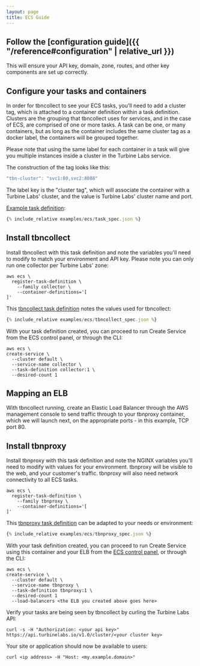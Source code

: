 ```yaml
---
layout: page
title: ECS Guide
---
```


[//]: # ( Copyright 2017 Turbine Labs, Inc.                                   )
[//]: # ( you may not use this file except in compliance with the License.    )
[//]: # ( You may obtain a copy of the License at                             )
[//]: # (                                                                     )
[//]: # (     http://www.apache.org/licenses/LICENSE-2.0                      )
[//]: # (                                                                     )
[//]: # ( Unless required by applicable law or agreed to in writing, software )
[//]: # ( distributed under the License is distributed on an "AS IS" BASIS,   )
[//]: # ( WITHOUT WARRANTIES OR CONDITIONS OF ANY KIND, either express or     )
[//]: # ( implied. See the License for the specific language governing        )
[//]: # ( permissions and limitations under the License.                      )

[//]: # (Integrating Houston with ECS)

## Follow the [configuration guide]({{ "/reference#configuration" | relative_url }})
This will ensure your API key, domain, zone, routes, and other key components
are set up correctly.

## Configure your tasks and containers
In order for tbncollect to see your ECS tasks, you'll need to add a cluster
tag, which is attached to a container definition within a task definition.
Clusters are the grouping that tbncollect uses for services, and in the case of
ECS, are comprised of one or more tasks. A task can be one, or many containers,
but as long as the container includes the same cluster tag as a docker label,
the containers will be grouped together.

Please note that using the same label for each container in a task will give
you multiple instances inside a cluster in the Turbine Labs service.

The construction of the tag looks like this:

```javascript
"tbn-cluster": "svc1:80,svc2:8088"
```

The label key is the "cluster tag", which will associate the container with a
Turbine Labs' cluster, and the value is Turbine Labs' cluster name and port.

[Example task definition](examples/ecs/task_spec.json):

```javascript
{% include_relative examples/ecs/task_spec.json %}
```

## Install tbncollect
Install tbncollect with this task definition and note the variables you'll need
to modify to match your environment and API key. Please note you can only
run one collector per Turbine Labs' zone:

```command
aws ecs \
  register-task-definition \
    --family collector \
    --container-definitions='[
]'
```

This [tbncollect task definition](examples/ecs/tbncollect_spec.json) notes the values
used for tbncollect:

```javascript
{% include_relative examples/ecs/tbncollect_spec.json %}
```

With your task definition created, you can proceed to run Create Service from
the ECS control panel, or through the CLI:

```shell
aws ecs \
create-service \
  --cluster default \
  --service-name collector \
  --task-definition collector:1 \
  --desired-count 1
  ```

## Mapping an ELB
With tbncollect running, create an Elastic Load Balancer through the AWS
management console to send traffic through to your tbnproxy container, which we
will launch next, on the appropriate ports - in this example, TCP port 80.

## Install tbnproxy
Install tbnproxy with this task definition and note the NGINX variables you'll
need to modify with values for your environment. tbnproxy will be visible to
the web, and your customer's traffic. tbnproxy will also need network
connectivity to all ECS tasks.

```shell
aws ecs \
  register-task-definition \
    --family tbnproxy \
    --container-definitions='[
]'
```

This [tbnproxy task definition](examples/ecs/tbnproxy_spec.json) can be adapted to
your needs or environment:

```javascript
{% include_relative examples/ecs/tbnproxy_spec.json %}
```

With your task definition created, you can proceed to run Create Service using
this container and your ELB from the [ECS control panel](http://docs.aws.amazon.com/AmazonECS/latest/developerguide/create-service.html#service-configure-load-balancing), or through the CLI:

```shell
aws ecs \
create-service \
  --cluster default \
  --service-name tbnproxy \
  --task-definition tbnproxy:1 \
  --desired-count 1
  --load-balancers <the ELB you created above goes here>
  ```


Verify your tasks are being seen by tbncollect by curling the Turbine Labs API:

```shell
curl -s -H "Authorization: <your api key>" https://api.turbinelabs.io/v1.0/cluster/<your cluster key>
```

Your site or application should now be available to users:

```shell
curl <ip address> -H "Host: <my.example.domain>"
```
